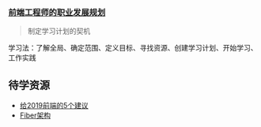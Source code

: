 ### [前端工程师的职业发展规划](https://github.com/f2e-journey/f2e-journey/blob/master/career-planning.md)
  > 制定学习计划的契机

学习法：了解全局、确定范围、定义目标、寻找资源、创建学习计划、开始学习、工作实践

## 待学资源
- [给2019前端的5个建议](https://zhuanlan.zhihu.com/p/55357377)
- [Fiber架构](https://zhuanlan.zhihu.com/p/37095662)
